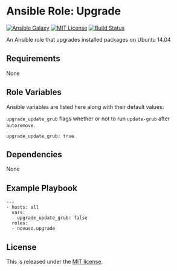 # Ansible Role: Upgrade

[![Ansible Galaxy](http://img.shields.io/badge/galaxy-novuso.upgrade-000000.svg)](https://galaxy.ansible.com/list#/roles/3870)
[![MIT License](http://img.shields.io/badge/license-MIT-003399.svg)](http://opensource.org/licenses/MIT)
[![Build Status](https://travis-ci.org/novuso/ansible-role-upgrade.svg)](https://travis-ci.org/novuso/ansible-role-upgrade)

An Ansible role that upgrades installed packages on Ubuntu 14.04

## Requirements

None

## Role Variables

Ansible variables are listed here along with their default values:

`upgrade_update_grub` flags whether or not to run `update-grub` after
`autoremove`.

    upgrade_update_grub: true

## Dependencies

None

## Example Playbook

    ---
    - hosts: all
      vars:
      - upgrade_update_grub: false
      roles:
      - novuso.upgrade

## License

This is released under the [MIT license](http://opensource.org/licenses/MIT).
